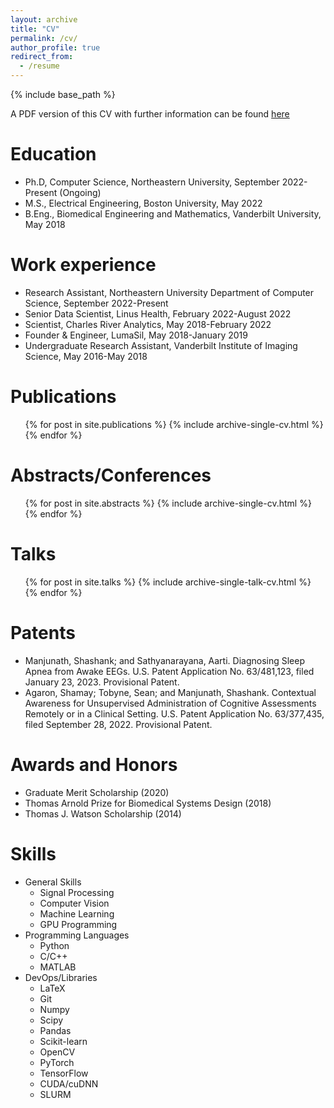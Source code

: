 ```yaml
---
layout: archive
title: "CV"
permalink: /cv/
author_profile: true
redirect_from:
  - /resume
---
```


{% include base_path %}

A PDF version of this CV with further information can be found [here](/files/shashankmanjunath_cv.pdf)

# Education

- Ph.D, Computer Science, Northeastern University, September 2022-Present (Ongoing)
- M.S., Electrical Engineering, Boston University, May 2022
- B.Eng., Biomedical Engineering and Mathematics, Vanderbilt University, May 2018

# Work experience

- Research Assistant, Northeastern University Department of Computer Science, September 2022-Present
- Senior Data Scientist, Linus Health, February 2022-August 2022
- Scientist, Charles River Analytics, May 2018-February 2022
- Founder & Engineer, LumaSil, May 2018-January 2019
- Undergraduate Research Assistant, Vanderbilt Institute of Imaging Science, May 2016-May 2018

# Publications

<ul>{% for post in site.publications %}
  {% include archive-single-cv.html %}
{% endfor %}</ul>

# Abstracts/Conferences

<ul>{% for post in site.abstracts %}
  {% include archive-single-cv.html %}
{% endfor %}</ul>

# Talks

<ul>{% for post in site.talks %}
  {% include archive-single-talk-cv.html %}
{% endfor %}</ul>

# Patents

- Manjunath, Shashank; and Sathyanarayana, Aarti. Diagnosing Sleep Apnea from Awake EEGs. U.S. Patent Application No. 63/481,123, filed January 23, 2023. Provisional Patent.
- Agaron, Shamay; Tobyne, Sean; and Manjunath, Shashank. Contextual Awareness for Unsupervised Administration of Cognitive Assessments Remotely or in a Clinical Setting. U.S. Patent Application No. 63/377,435, filed September 28, 2022. Provisional Patent.

# Awards and Honors

- Graduate Merit Scholarship (2020)
- Thomas Arnold Prize for Biomedical Systems Design (2018)
- Thomas J. Watson Scholarship (2014)

# Skills

- General Skills
  - Signal Processing
  - Computer Vision
  - Machine Learning
  - GPU Programming
- Programming Languages
  - Python
  - C/C++
  - MATLAB
- DevOps/Libraries
  - LaTeX
  - Git
  - Numpy
  - Scipy
  - Pandas
  - Scikit-learn
  - OpenCV
  - PyTorch
  - TensorFlow
  - CUDA/cuDNN
  - SLURM
